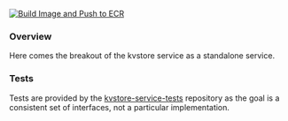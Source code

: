 [![Build Image and Push to ECR](https://github.com/glg-public/kvstore-service/actions/workflows/build-and-push-to-ecr.yml/badge.svg)](https://github.com/glg-public/kvstore-service/actions/workflows/build-and-push-to-ecr.yml)

### Overview

Here comes the breakout of the kvstore service as a standalone service.


### Tests

Tests are provided by the [kvstore-service-tests](https://github.com/igroff/kvstore-service-tests) repository as the goal is a consistent set of interfaces, not a particular implementation.
